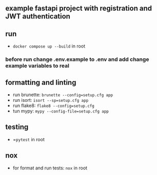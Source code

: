 ## example fastapi project with registration and JWT authentication

## run
- `docker compose up --build` in root

### before run change .env.example to .env and add change example variables to real

## formatting and linting
- run brunette: `brunette --config=setup.cfg app`
- run isort: `isort --sp=setup.cfg app`
- run flake8: `flake8 --config=setup.cfg`
- tun mypy: `mypy --config-file=setup.cfg app`

## testing
- =`pytest` in root

## nox
- for format and run tests: `nox` in root
